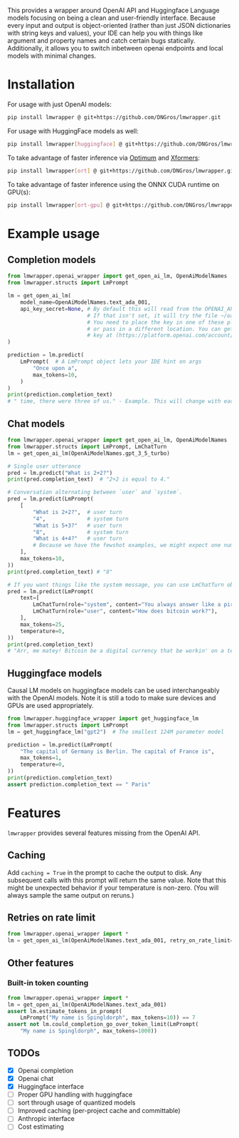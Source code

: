 This provides a wrapper around OpenAI API and Huggingface Language models focusing
on being a clean and user-friendly interface. Because every input
and output is object-oriented (rather than just JSON dictionaries with string
keys and values), your IDE can help you with things like argument and
property names and catch certain bugs statically. Additionally, it allows
you to switch inbetween openai endpoints and local models with minimal changes.


# Installation

For usage with just OpenAI models:
```bash
pip install lmwrapper @ git+https://github.com/DNGros/lmwrapper.git
```

For usage with HuggingFace models as well:
```bash
pip install lmwrapper[huggingface] @ git+https://github.com/DNGros/lmwrapper.git
```

To take advantage of faster inference via [Optimum](https://github.com/huggingface/optimum) and [Xformers](https://github.com/facebookresearch/xformers):
```bash
pip install lmwrapper[ort] @ git+https://github.com/DNGros/lmwrapper.git
```

To take advantage of faster inference using the ONNX CUDA runtime on GPU(s):
```bash
pip install lmwrapper[ort-gpu] @ git+https://github.com/DNGros/lmwrapper.git
```

# Example usage

## Completion models

```python
from lmwrapper.openai_wrapper import get_open_ai_lm, OpenAiModelNames
from lmwrapper.structs import LmPrompt

lm = get_open_ai_lm(
    model_name=OpenAiModelNames.text_ada_001,
    api_key_secret=None, # By default this will read from the OPENAI_API_KEY environment variable.
                         # If that isn't set, it will try the file ~/oai_key.txt
                         # You need to place the key in one of these places,
                         # or pass in a different location. You can get an API
                         # key at (https://platform.openai.com/account/api-keys)
)

prediction = lm.predict(
    LmPrompt(  # A LmPrompt object lets your IDE hint on args
        "Once upon a",
        max_tokens=10,
    )
)
print(prediction.completion_text)
# " time, there were three of us." - Example. This will change with each sample.
```

## Chat models

```python
from lmwrapper.openai_wrapper import get_open_ai_lm, OpenAiModelNames
from lmwrapper.structs import LmPrompt, LmChatTurn
lm = get_open_ai_lm(OpenAiModelNames.gpt_3_5_turbo)

# Single user utterance
pred = lm.predict("What is 2+2?")
print(pred.completion_text)  # "2+2 is equal to 4."

# Conversation alternating between `user` and `system`.
pred = lm.predict(LmPrompt(
    [
        "What is 2+2?",  # user turn
        "4",             # system turn
        "What is 5+3?"   # user turn
        "8",             # system turn
        "What is 4+4?"   # user turn
        # Because we have the fewshot examples, we might expect one number
    ],
    max_tokens=10,
))
print(pred.completion_text) # "8"

# If you want things like the system message, you can use LmChatTurn objects
pred = lm.predict(LmPrompt(
    text=[
        LmChatTurn(role="system", content="You always answer like a pirate"),
        LmChatTurn(role="user", content="How does bitcoin work?"),
    ],
    max_tokens=25,
    temperature=0,
))
print(pred.completion_text)
# "Arr, me matey! Bitcoin be a digital currency that be workin' on a technology called blockchain..."
```


## Huggingface models

Causal LM models on huggingface models can be used interchangeably with the
OpenAI models. Note it is still a todo to make sure devices and GPUs are used
appropriately.

```python
from lmwrapper.huggingface_wrapper import get_huggingface_lm
from lmwrapper.structs import LmPrompt
lm = get_huggingface_lm("gpt2")  # The smallest 124M parameter model

prediction = lm.predict(LmPrompt(
    "The capital of Germany is Berlin. The capital of France is",
    max_tokens=1,
    temperature=0,
))
print(prediction.completion_text)
assert prediction.completion_text == " Paris"
```

# Features

`lmwrapper` provides several features missing from the OpenAI API.

## Caching
Add `caching = True` in the prompt to cache the output to disk. Any
subsequent calls with this prompt will return the same value. Note that
this might be unexpected behavior if your temperature is non-zero. (You
will always sample the same output on reruns.)

## Retries on rate limit
```python
from lmwrapper.openai_wrapper import *
lm = get_open_ai_lm(OpenAiModelNames.text_ada_001, retry_on_rate_limit=True)
```

## Other features

### Built-in token counting
```python
from lmwrapper.openai_wrapper import *
lm = get_open_ai_lm(OpenAiModelNames.text_ada_001)
assert lm.estimate_tokens_in_prompt(
    LmPrompt("My name is Spingldorph", max_tokens=10)) == 7
assert not lm.could_completion_go_over_token_limit(LmPrompt(
    "My name is Spingldorph", max_tokens=1000))
```

## TODOs
- [X] Openai completion
- [X] Openai chat
- [X] Huggingface interface
- [ ] Proper GPU handling with huggingface
- [ ] sort through usage of quantized models
- [ ] Improved caching (per-project cache and committable)
- [ ] Anthropic interface
- [ ] Cost estimating
